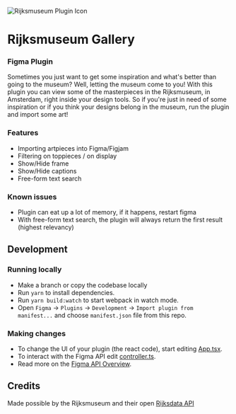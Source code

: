![Rijksmuseum Plugin Icon](/Artwork/Icon.png)


# Rijksmuseum Gallery
### Figma Plugin
Sometimes you just want to get some inspiration and what's better than going to the museum? Well, letting the museum come to you! With this plugin you can view some of the masterpieces in the Rijksmuseum, in Amsterdam, right inside your design tools. So if you're just in need of some inspiration or if you think your designs belong in the museum, run the plugin and import some art!


### Features
* Importing artpieces into Figma/Figjam
* Filtering on toppieces / on display
* Show/Hide frame
* Show/Hide captions
* Free-form text search

### Known issues
* Plugin can eat up a lot of memory, if it happens, restart figma
* With free-form text search, the plugin will always return the first result (highest relevancy)


## Development
### Running locally
* Make a branch or copy the codebase locally
* Run `yarn` to install dependencies.
* Run `yarn build:watch` to start webpack in watch mode.
* Open `Figma` -> `Plugins` -> `Development` -> `Import plugin from manifest...` and choose `manifest.json` file from this repo.

### Making changes
* To change the UI of your plugin (the react code), start editing [App.tsx](./src/app/components/App.tsx).  
* To interact with the Figma API edit [controller.ts](./src/plugin/controller.ts).  
* Read more on the [Figma API Overview](https://www.figma.com/plugin-docs/api/api-overview/).


## Credits
Made possible by the Rijksmuseum and their open [Rijksdata API](https://data.rijksmuseum.nl/object-metadata/api/)
